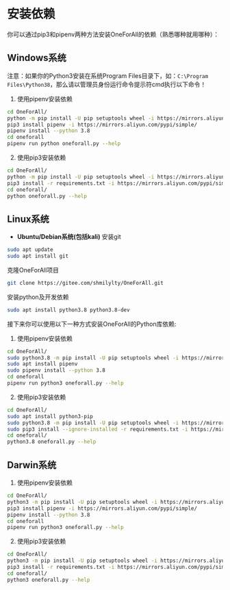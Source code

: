 # 安装依赖

你可以通过pip3和pipenv两种方法安装OneForAll的依赖（熟悉哪种就用哪种）：

## Windows系统

注意：如果你的Python3安装在系统Program Files目录下，如：`C:\Program Files\Python38`，那么请以管理员身份运行命令提示符cmd执行以下命令！

1. 使用pipenv安装依赖
```bash
cd OneForAll/
python -m pip install -U pip setuptools wheel -i https://mirrors.aliyun.com/pypi/simple/
pip3 install pipenv -i https://mirrors.aliyun.com/pypi/simple/
pipenv install --python 3.8
cd oneforall
pipenv run python oneforall.py --help
```

2. 使用pip3安装依赖
```bash
cd OneForAll/
python -m pip install -U pip setuptools wheel -i https://mirrors.aliyun.com/pypi/simple/
pip3 install -r requirements.txt -i https://mirrors.aliyun.com/pypi/simple/
cd oneforall/
python oneforall.py --help
```
## Linux系统

* **Ubuntu/Debian系统(包括kali)**
安装git
```bash
sudo apt update
sudo apt install git
```

克隆OneForAll项目
```bash
git clone https://gitee.com/shmilylty/OneForAll.git
```

安装python及开发依赖
```bash
sudo apt install python3.8 python3.8-dev
```
接下来你可以使用以下一种方式安装OneForAll的Python库依赖:
1. 使用pipenv安装依赖
```bash
cd OneForAll/
sudo python3.8 -m pip install -U pip setuptools wheel -i https://mirrors.aliyun.com/pypi/simple/
sudo apt install pipenv
sudo pipenv install --python 3.8
cd oneforall
pipenv run python3 oneforall.py --help
```

2. 使用pip3安装依赖
```bash
cd OneForAll/
sudo apt install python3-pip
sudo python3.8 -m pip install -U pip setuptools wheel -i https://mirrors.aliyun.com/pypi/simple/
sudo pip3 install --ignore-installed -r requirements.txt -i https://mirrors.aliyun.com/pypi/simple/
cd oneforall/
python3.8 oneforall.py --help
```
## Darwin系统

1. 使用pipenv安装依赖
```bash
cd OneForAll/
python3 -m pip install -U pip setuptools wheel -i https://mirrors.aliyun.com/pypi/simple/
pip3 install pipenv -i https://mirrors.aliyun.com/pypi/simple/
pipenv install --python 3.8
cd oneforall
pipenv run python3 oneforall.py --help
```

2. 使用pip3安装依赖
```bash
cd OneForAll/
python3 -m pip install -U pip setuptools wheel -i https://mirrors.aliyun.com/pypi/simple/
pip3 install -r requirements.txt -i https://mirrors.aliyun.com/pypi/simple/
cd oneforall/
python3 oneforall.py --help
```
